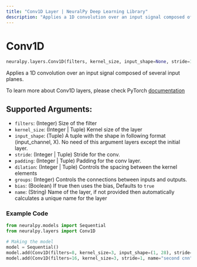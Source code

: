 ```yaml
---
title: "Conv1D Layer | NeuralPy Deep Learning Library"
description: "Applies a 1D convolution over an input signal composed of several input planes."
---
```

# Conv1D

```python
neuralpy.layers.Conv1D(filters, kernel_size, input_shape=None, stride=1, padding=0, dilation=1, groups=1, bias=True, name=None)
```

Applies a 1D convolution over an input signal composed of several input planes.

To learn more about Conv1D layers, please check PyTorch [documentation](https://pytorch.org/docs/stable/nn.html#conv1d)

## Supported Arguments:

  - `filters`: (Integer) Size of the filter
  - `kernel_size`: (Integer | Tuple) Kernel size of the layer
  - `input_shape`: (Tuple) A tuple with the shape in following format (input_channel, X). No need of this argument layers except the initial layer.
  - `stride`: (Integer | Tuple) Stride for the conv.
  - `padding`: (Integer | Tuple) Padding for the conv layer.
  - `dilation`: (Integer | Tuple) Controls the spacing between the kernel elements
  - `groups`: (Integer) Controls the connections between inputs and outputs.
  - `bias`: (Boolean) If true then uses the bias, Defaults to `true`
  - `name`: (String) Name of the layer, if not provided then automatically calculates a unique name for the layer

### Example Code

```python
from neuralpy.models import Sequential
from neuralpy.layers import Conv1D

# Making the model
model = Sequential()
model.add(Conv1D(filters=8, kernel_size=3, input_shape=(1, 28), stride=1, name="first cnn"))
model.add(Conv1D(filters=16, kernel_size=3, stride=1, name="second cnn"))
```
